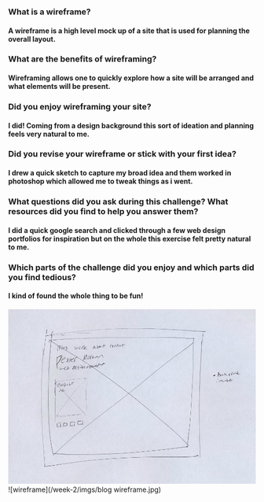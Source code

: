 ### What is a wireframe?
#### A wireframe is a high level mock up of a site that is used for planning the overall layout. 
### What are the benefits of wireframing?
#### Wireframing allows one to quickly explore how a site will be arranged and what elements will be present.
### Did you enjoy wireframing your site?
#### I did! Coming from a design background this sort of ideation and planning feels very natural to me.
### Did you revise your wireframe or stick with your first idea?
#### I drew a quick sketch to capture my broad idea and them worked in photoshop which allowed me to tweak things as i went. 
### What questions did you ask during this challenge? What resources did you find to help you answer them?
#### I did a quick google search and clicked through a few web design portfolios for inspiration but on the whole this exercise felt pretty natural to me. 
### Which parts of the challenge did you enjoy and which parts did you find tedious?
#### I kind of found the whole thing to be fun! 

![sketch](/week-2//imgs/other-index-sketch.jpg)
![wireframe](/week-2/imgs/blog wireframe.jpg)
